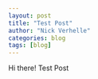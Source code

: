 ```yaml
---
layout: post
title: "Test Post"
author: "Nick Verhelle"
categories: blog
tags: [blog]
---
```


Hi there! Test Post